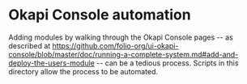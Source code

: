 # Okapi Console automation

Adding modules by walking through the Okapi Console pages -- as described at https://github.com/folio-org/ui-okapi-console/blob/master/doc/running-a-complete-system.md#add-and-deploy-the-users-module -- can be a tedious process. Scripts in this directory allow the process to be automated.
